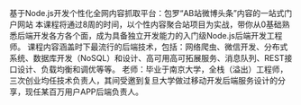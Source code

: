 基于Node.js开发个性化全网内容抓取平台：包罗“AB站微博头条”内容的一站式门户网站
本课程将通过8周的时间，以个性内容聚合站项目为实战，带你从0基础熟悉后端开发各方各个面，成为具备独立开发能力的入门级Node.js后端开发工程师。
课程内容涵盖时下最流行的后端技术，包括：网络爬虫、微信开发、分布式系统、数据库开发（NoSQL）和设计、高可用高可拓展服务、消息队列、REST接口设计、负载均衡和调优等等。
老师：毕业于南京大学，全栈（溢出）工程师，三次创业均任技术负责人，其间受邀到复旦大学做过移动开发后端服务设计的分享，现任某百万用户APP后端负责人。